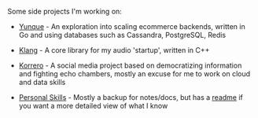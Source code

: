 Some side projects I'm working on:
- [Yunque](https://github.com/lukasmwerk/yunque) - An exploration into scaling ecommerce backends, written in Go and using databases such as Cassandra, PostgreSQL, Redis
- [Klang](https://github.com/atalere-audio/klang) - A core library for my audio 'startup', written in C++
- [Korrero](https://github.com/korrero) - A social media project based on democratizing information and fighting echo chambers, mostly an excuse for me to work on cloud and data skills


- [Personal Skills](https://github.com/lukasmwerk/skills) - Mostly a backup for notes/docs, but has a [readme](https://github.com/lukasmwerk/skills/blob/main/README.md) if you want a more detailed view of what I know

